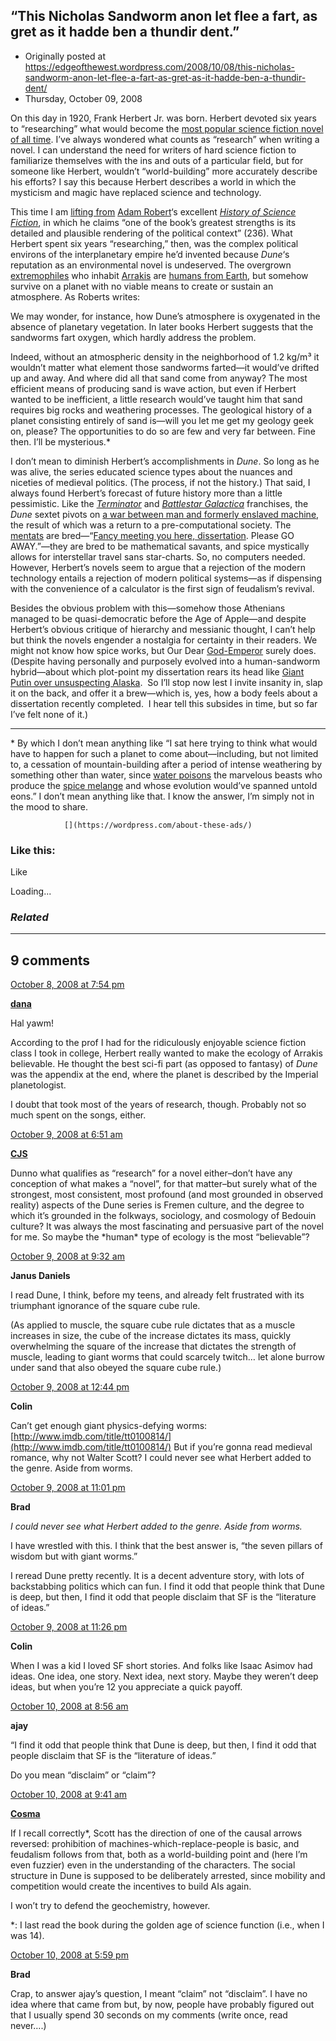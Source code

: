 ## “This Nicholas Sandworm anon let flee a fart, as gret as it hadde ben a thundir dent.”

 * Originally posted at https://edgeofthewest.wordpress.com/2008/10/08/this-nicholas-sandworm-anon-let-flee-a-fart-as-gret-as-it-hadde-ben-a-thundir-dent/
 * Thursday, October 09, 2008

On this day in 1920, Frank Herbert Jr. was born.  Herbert devoted six years to “researching” what would become the [most popular science fiction novel of all time](http://www.amazon.com/exec/obidos/ASIN/0441172717/diesekoschmar-20). I’ve always wondered what counts as “research” when writing a novel.  I can understand the need for writers of hard science fiction to familiarize themselves with the ins and outs of a particular field, but for someone like Herbert, wouldn’t “world-building” more accurately describe his efforts?  I say this because Herbert describes a world in which the mysticism and magic have replaced science and technology.

This time I am [lifting from](https://edgeofthewest.wordpress.com/2008/07/07/i-wish-that-son-of-a-gun-would-take-that-other-hand-out-of-his-pocket/#comment-14389) [Adam Robert](http://www.adamroberts.com)‘s excellent [_History of Science Fiction_](http://www.amazon.com/exec/obidos/ASIN/0333970225/diesekoschmar-20), in which he claims “one of the book’s greatest strengths is its detailed and plausible rendering of the political context” (236).  What Herbert spent six years “researching,” then, was the complex political environs of the interplanetary empire he’d invented because _Dune_‘s reputation as an environmental novel is undeserved.  The overgrown [extremophiles](http://en.wikipedia.org/wiki/Extremophile) who inhabit [Arrakis](http://dune.wikia.com/wiki/Arrakis) are [humans from Earth](http://www.last.fm/music/T-Bone+Burnett/\_/Humans+From+Earth), but somehow survive on a planet with no viable means to create or sustain an atmosphere.  As Roberts writes:

We may wonder, for instance, how Dune’s atmosphere is oxygenated in the absence of planetary vegetation.  In later books Herbert suggests that the sandworms fart oxygen, which hardly address the problem.

Indeed, without an atmospheric density in the neighborhood of 1.2 kg/m³ it wouldn’t matter what element those sandworms farted—it would’ve drifted up and away.  And where did all that sand come from anyway?  The most efficient means of producing sand is wave action, but even if Herbert wanted to be inefficient, a little research would’ve taught him that sand requires big rocks and weathering processes.  The geological history of a planet consisting entirely of sand is—will you let me get my geology geek on, please?  The opportunities to do so are few and very far between.  Fine then.  I’ll be mysterious.\*

I don’t mean to diminish Herbert’s accomplishments in _Dune_.  So long as he was alive, the series educated science types about the nuances and niceties of medieval politics.  (The process, if not the history.)  That said, I always found Herbert’s forecast of future history more than a little pessimistic.  Like the [_Terminator_](http://en.wikipedia.org/wiki/Terminator\_(franchise)) and [_Battlestar Galactica_](http://www.amazon.com/exec/obidos/ASIN/B00005JNTR/diesekoschmar-20) franchises, the _Dune_ sextet pivots on [a war between man and formerly enslaved machine](http://dune.wikia.com/wiki/Thinking\_machines), the result of which was a return to a pre-computational society.  The [mentats](http://dune.wikia.com/wiki/Mentat) are bred—“[Fancy meeting you here, dissertation](http://acephalous.typepad.com/acephalous/2006/03/the\_best\_quotat.html).  Please GO AWAY.”—they are bred to be mathematical savants, and spice mystically allows for interstellar travel sans star-charts.  So, no computers needed.  However, Herbert’s novels seem to argue that a rejection of the modern technology entails a rejection of modern political systems—as if dispensing with the convenience of a calculator is the first sign of feudalism’s revival.

Besides the obvious problem with this—somehow those Athenians managed to be quasi-democratic before the Age of Apple—and despite Herbert’s obvious critique of hierarchy and messianic thought, I can’t help but think the novels engender a nostalgia for certainty in their readers.  We might not know how spice works, but Our Dear [God-Emperor](http://dune.wikia.com/wiki/Leto\_Atreides\_II#Reign\_of\_Leto\_II) surely does.  (Despite having personally and purposely evolved into a human-sandworm hybrid—about which plot-point my dissertation rears its head like [Giant Putin over unsuspecting Alaska](http://www.michaelberube.com/images/uploads/zzzputin.jpg).  So I’ll stop now lest I invite insanity in, slap it on the back, and offer it a brew—which is, yes, how a body feels about a dissertation recently completed.  I hear tell this subsides in time, but so far I’ve felt none of it.)

* * *
\*
By which I don’t mean anything like “I sat here trying to think what would have to happen for such a planet to come about—including, but not limited to, a cessation of mountain-building after a period of intense weathering by something other than water, since [water poisons](http://dune.wikia.com/wiki/Sandworm#Water\_Poisoning) the marvelous beasts who produce the [spice melange](http://dune.wikia.com/wiki/Spice\_melange) and whose evolution would’ve spanned untold eons.”  I don’t mean anything like that.  I know the answer, I’m simply not in the mood to share.

		

			

				[](https://wordpress.com/about-these-ads/)
				

					
				

			

		

### Like this:


Like

 
Loading...


[]()

### _Related_


	

* * *

		

## 9 comments

		

	

		

[October 8, 2008 at 7:54 pm](https://edgeofthewest.wordpress.com/2008/10/08/this-nicholas-sandworm-anon-let-flee-a-fart-as-gret-as-it-hadde-ben-a-thundir-dent/#comment-22924)

**[dana](https://edgeofthewest.wordpress.com)**

					

		

Hal yawm!

According to the prof I had for the ridiculously enjoyable science fiction class I took in college, Herbert really wanted to make the ecology of Arrakis believable.  He thought the best sci-fi part (as opposed to fantasy) of _Dune_ was the appendix at the end, where the planet is described by the Imperial planetologist.  

I doubt that took most of the years of research, though.  Probably not so much spent on the songs, either.

		

		

						

	

	

		

[October 9, 2008 at 6:51 am](https://edgeofthewest.wordpress.com/2008/10/08/this-nicholas-sandworm-anon-let-flee-a-fart-as-gret-as-it-hadde-ben-a-thundir-dent/#comment-22934)

**[CJS](http://coyotebanjo.blogspot.com)**

					

		

Dunno what qualifies as “research” for a novel either–don’t have any conception of what makes a “novel”, for that matter–but surely what of the strongest, most consistent, most profound (and most grounded in observed reality) aspects of the Dune series is Fremen culture, and the degree to which it’s grounded in the folkways, sociology, and cosmology of Bedouin culture? It was always the most fascinating and persuasive part of the novel for me. So maybe the \*human\* type of ecology is the most “believable”?

		

		

						

	

	

		

[October 9, 2008 at 9:32 am](https://edgeofthewest.wordpress.com/2008/10/08/this-nicholas-sandworm-anon-let-flee-a-fart-as-gret-as-it-hadde-ben-a-thundir-dent/#comment-22940)

**Janus Daniels**

					

		

I read Dune, I think, before my teens, and already felt frustrated with its triumphant ignorance of the square cube rule.  

(As applied to muscle, the square cube rule dictates that as a muscle increases in size, the cube of the increase dictates its mass, quickly overwhelming the square of the increase that dictates the strength of muscle, leading to giant worms that could scarcely twitch… let alone burrow under sand that also obeyed the square cube rule.)

		

		

						

	

	

		

[October 9, 2008 at 12:44 pm](https://edgeofthewest.wordpress.com/2008/10/08/this-nicholas-sandworm-anon-let-flee-a-fart-as-gret-as-it-hadde-ben-a-thundir-dent/#comment-22955)

**Colin**

					

		

Can’t get enough giant physics-defying worms: [http://www.imdb.com/title/tt0100814/](http://www.imdb.com/title/tt0100814/)  But if you’re gonna read medieval romance, why not Walter Scott?  I could never see what Herbert added to the genre.  Aside from worms.

		

		

						

	

	

		

[October 9, 2008 at 11:01 pm](https://edgeofthewest.wordpress.com/2008/10/08/this-nicholas-sandworm-anon-let-flee-a-fart-as-gret-as-it-hadde-ben-a-thundir-dent/#comment-22993)

**Brad**

					

		

_I could never see what Herbert added to the genre. Aside from worms._

I have wrestled with this.  I think that the best answer is, “the seven pillars of wisdom but with giant worms.”

I reread Dune pretty recently.  It is a decent adventure story, with lots of backstabbing politics which can fun.  I find it odd that people think that Dune is deep, but then, I find it odd that people disclaim that SF is the “literature of ideas.”

		

		

						

	

	

		

[October 9, 2008 at 11:26 pm](https://edgeofthewest.wordpress.com/2008/10/08/this-nicholas-sandworm-anon-let-flee-a-fart-as-gret-as-it-hadde-ben-a-thundir-dent/#comment-22994)

**Colin**

					

		

When I was a kid I loved SF short stories.  And folks like Isaac Asimov had ideas.  One idea, one story.  Next idea, next story.  Maybe they weren’t deep ideas, but when you’re 12 you appreciate a quick payoff.

		

		

						

	

	

		

[October 10, 2008 at 8:56 am](https://edgeofthewest.wordpress.com/2008/10/08/this-nicholas-sandworm-anon-let-flee-a-fart-as-gret-as-it-hadde-ben-a-thundir-dent/#comment-23021)

**ajay**

					

		

“I find it odd that people think that Dune is deep, but then, I find it odd that people disclaim that SF is the “literature of ideas.”

Do you mean “disclaim” or “claim”?

		

		

						

	

	

		

[October 10, 2008 at 9:41 am](https://edgeofthewest.wordpress.com/2008/10/08/this-nicholas-sandworm-anon-let-flee-a-fart-as-gret-as-it-hadde-ben-a-thundir-dent/#comment-23024)

**[Cosma](http://bactra.org/weblog/)**

					

		

If I recall correctly\*, Scott has the direction of one of the causal arrows reversed: prohibition of machines-which-replace-people is basic, and feudalism follows from that, both as a world-building point and (here I’m even fuzzier) even in the understanding of the characters.  The social structure in Dune is supposed to be deliberately arrested, since mobility and competition would create the incentives to build AIs again.

I won’t try to defend the geochemistry, however.

\*: I last read the book during the golden age of science function (i.e., when I was 14).

		

		

						

	

	

		

[October 10, 2008 at 5:59 pm](https://edgeofthewest.wordpress.com/2008/10/08/this-nicholas-sandworm-anon-let-flee-a-fart-as-gret-as-it-hadde-ben-a-thundir-dent/#comment-23068)

**Brad**

					

		

Crap, to answer ajay’s question,  I meant “claim” not “disclaim”.  I have no idea where that came from but, by now, people have probably figured out that I usually spend 30 seconds on my comments (write once, read never….)

		

		

						

	

	

		

		

	

	  